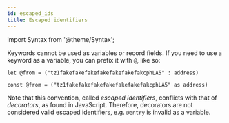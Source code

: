 ```yaml
---
id: escaped_ids
title: Escaped identifiers
---
```


import Syntax from '@theme/Syntax';

Keywords cannot be used as variables or record fields. If you need to
use a keyword as a variable, you can prefix it with `@`, like so:

<Syntax syntax="cameligo">

```cameligo group=keywords
let @from = ("tz1fakefakefakefakefakefakefakcphLA5" : address)
```

</Syntax>

<Syntax syntax="jsligo">

```jsligo group=keywords
const @from = ("tz1fakefakefakefakefakefakefakcphLA5" as address)
```


Note that this convention, called *escaped identifiers*, conflicts
with that of *decorators*, as found in JavaScript. Therefore,
decorators are not considered valid escaped identifiers, e.g. `@entry`
is invalid as a variable.

</Syntax>
